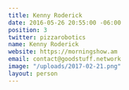 ```yaml
---
title: Kenny Roderick
date: 2016-05-26 20:55:00 -06:00
position: 3
twitter: pizzarobotics
name: Kenny Roderick
website: https://morningshow.am
email: contact@goodstuff.network
image: "/uploads/2017-02-21.png"
layout: person
---
```


